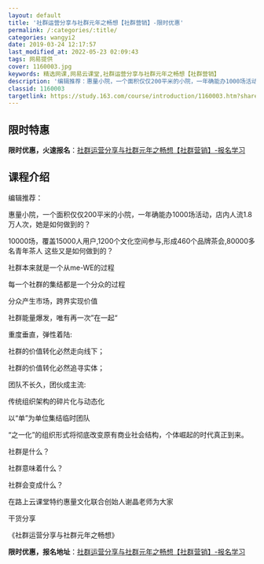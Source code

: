 ```yaml
---
layout: default
title: '社群运营分享与社群元年之畅想【社群营销】-限时优惠'
permalink: /:categories/:title/
categories: wangyi2
date: 2019-03-24 12:17:57
last_modified_at: 2022-05-23 02:09:43
tags: 网易提供
cover: 1160003.jpg
keywords: 精选网课,网易云课堂,社群运营分享与社群元年之畅想【社群营销】
description: '编辑推荐：惠量小院，一个面积仅仅200平米的小院，一年确能办1000场活动，店内人流1.8万人次，她是如何做到的？100'
classid: 1160003
targetlink: https://study.163.com/course/introduction/1160003.htm?share=1&shareId=1025206652&utm_campaign=share&utm_medium=iphoneShare&utm_source=&utm_u=1025206652
---
```


## 限时特惠

**限时优惠，火速报名**：[社群运营分享与社群元年之畅想【社群营销】-报名学习](https://study.163.com/course/introduction/1160003.htm?share=1&shareId=1025206652&utm_campaign=share&utm_medium=iphoneShare&utm_source=&utm_u=1025206652)

## 课程介绍

编辑推荐：

惠量小院，一个面积仅仅200平米的小院，一年确能办1000场活动，店内人流1.8万人次，她是如何做到的？

10000场，覆盖15000人用户,1200个文化空间参与,形成460个品牌茶会,80000多名青年茶人 这些又是如何做到的？

社群本来就是一个从me-WE的过程

每一个社群的集结都是一个分众的过程

分众产生市场，跨界实现价值

社群能量爆发，唯有再一次”在一起“

重度垂直，弹性着陆:

社群的价值转化必然走向线下；

社群的价值转化必然追寻实体；

团队不长久，团伙成主流:

传统组织架构的碎片化与动态化

以“单”为单位集结临时团队

“之一化”的组织形式将彻底改变原有商业社会结构，个体崛起的时代真正到来。

社群是什么？

社群意味着什么？

社群会变成什么？

在路上云课堂特约惠量文化联合创始人谢晶老师为大家

干货分享

《社群运营分享与社群元年之畅想》

**限时优惠，报名地址**：[社群运营分享与社群元年之畅想【社群营销】-报名学习](https://study.163.com/course/introduction/1160003.htm?share=1&shareId=1025206652&utm_campaign=share&utm_medium=iphoneShare&utm_source=&utm_u=1025206652)

